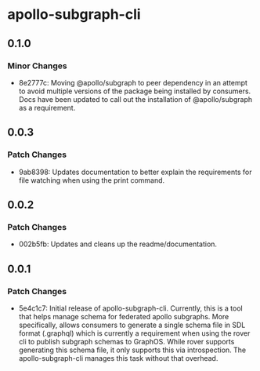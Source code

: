 # apollo-subgraph-cli

## 0.1.0

### Minor Changes

- 8e2777c: Moving @apollo/subgraph to peer dependency in an attempt to avoid multiple versions of the package being installed by consumers. Docs have been updated to call out the installation of @apollo/subgraph as a requirement.

## 0.0.3

### Patch Changes

- 9ab8398: Updates documentation to better explain the requirements for file watching when using the print command.

## 0.0.2

### Patch Changes

- 002b5fb: Updates and cleans up the readme/documentation.

## 0.0.1

### Patch Changes

- 5e4c1c7: Initial release of apollo-subgraph-cli. Currently, this is a tool that helps manage schema for federated apollo subgraphs. More specifically, allows consumers to generate a single schema file in SDL format (.graphql) which is currently a requirement when using the rover cli to publish subgraph schemas to GraphOS. While rover supports generating this schema file, it only supports this via introspection. The apollo-subgraph-cli manages this task without that overhead.
